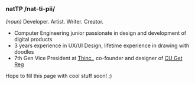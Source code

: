### natTP /nat-ti-pii/ 
_(noun)_ Developer. Artist. Writer. Creator.

- Computer Engineering junior passionate in design and development of digital products
- 3 years experience in UX/UI Design, lifetime experience in drawing with doodles
- 7th Gen Vice President at [Thinc.](https://github.com/thinc-org), co-founder and designer of [CU Get Reg](https://cugetreg.com)

Hope to fill this page with cool stuff soon! ;)

